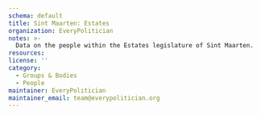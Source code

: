 ```yaml
---
schema: default
title: Sint Maarten: Estates
organization: EveryPolitician
notes: >-
  Data on the people within the Estates legislature of Sint Maarten.
resources:
license: ''
category:
  - Groups & Bodies
  - People
maintainer: EveryPolitician
maintainer_email: team@everypolitician.org
---
```

